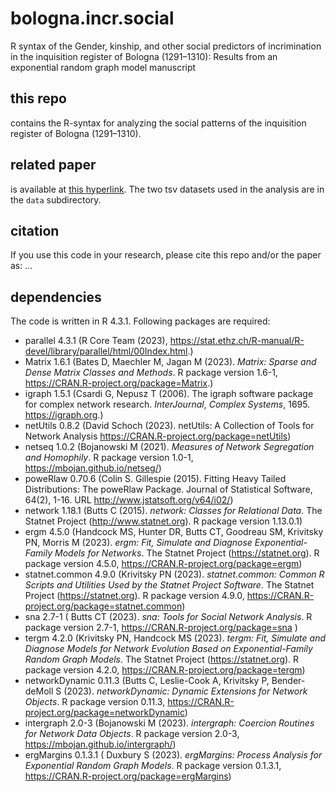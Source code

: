 # bologna.incr.social
R syntax of the Gender, kinship, and other social predictors of incrimination in the inquisition register of Bologna (1291–1310): Results from an exponential random graph model manuscript

## this repo
contains the R-syntax for analyzing the social patterns of the inquisition register of Bologna (1291–1310).

## related paper
is available at [this hyperlink](https://www.dissinet.cz/). 
The two tsv datasets used in the analysis are in the `data` subdirectory.

## citation
If you use this code in your research, please cite this repo and/or the paper as:
...

## dependencies
The code is written in R 4.3.1.
Following packages are required:
* parallel 4.3.1 (R Core Team (2023), <https://stat.ethz.ch/R-manual/R-devel/library/parallel/html/00Index.html>.)
* Matrix 1.6.1 (Bates D, Maechler M, Jagan M (2023). _Matrix: Sparse and Dense Matrix Classes and Methods_. R package version 1.6-1,
  <https://CRAN.R-project.org/package=Matrix>.)
* igraph 1.5.1 (Csardi G, Nepusz T (2006). The igraph software package for complex network research. _InterJournal_, *Complex Systems*, 1695. <https://igraph.org>.)
* netUtils 0.8.2 (David Schoch (2023). netUtils: A Collection of Tools for Network Analysis <https://CRAN.R-project.org/package=netUtils>) 
* netseq 1.0.2 (Bojanowski M (2021). _Measures of Network Segregation and Homophily_. R package version 1.0-1, <https://mbojan.github.io/netseg/>)
* poweRlaw 0.70.6 (Colin S. Gillespie (2015). Fitting Heavy Tailed Distributions: The poweRlaw Package. Journal of Statistical Software, 64(2), 1-16. URL
  <http://www.jstatsoft.org/v64/i02/>)
* network 1.18.1 (Butts C (2015). _network: Classes for Relational Data_. The Statnet Project (<http://www.statnet.org>). R package version 1.13.0.1)
* ergm 4.5.0 (Handcock MS, Hunter DR, Butts CT, Goodreau SM, Krivitsky PN, Morris M (2023). _ergm: Fit, Simulate and Diagnose Exponential-Family Models for Networks_.
  The Statnet Project (<https://statnet.org>). R package version 4.5.0, <https://CRAN.R-project.org/package=ergm>)
* statnet.common 4.9.0 (Krivitsky PN (2023). _statnet.common: Common R Scripts and Utilities Used by the Statnet Project Software_. The Statnet Project (<https://statnet.org>).
  R package version 4.9.0, <https://CRAN.R-project.org/package=statnet.common>)  
* sna 2.7-1 (  Butts CT (2023). _sna: Tools for Social Network Analysis_. R package version 2.7-1, <https://CRAN.R-project.org/package=sna> )
* tergm 4.2.0 (Krivitsky PN, Handcock MS (2023). _tergm: Fit, Simulate and Diagnose Models for Network Evolution Based on Exponential-Family Random Graph Models_. The
  Statnet Project (<https://statnet.org>). R package version 4.2.0, <https://CRAN.R-project.org/package=tergm>)
* networkDynamic 0.11.3 (Butts C, Leslie-Cook A, Krivitsky P, Bender-deMoll S (2023). _networkDynamic: Dynamic Extensions for Network Objects_. R package version 0.11.3,
  <https://CRAN.R-project.org/package=networkDynamic>)
* intergraph 2.0-3 (Bojanowski M (2023). _intergraph: Coercion Routines for Network Data Objects_. R package version 2.0-3, <https://mbojan.github.io/intergraph/>)  
* ergMargins 0.1.3.1 ( Duxbury S (2023). _ergMargins: Process Analysis for Exponential Random Graph Models_. R package version 0.1.3.1,
  <https://CRAN.R-project.org/package=ergMargins>)
